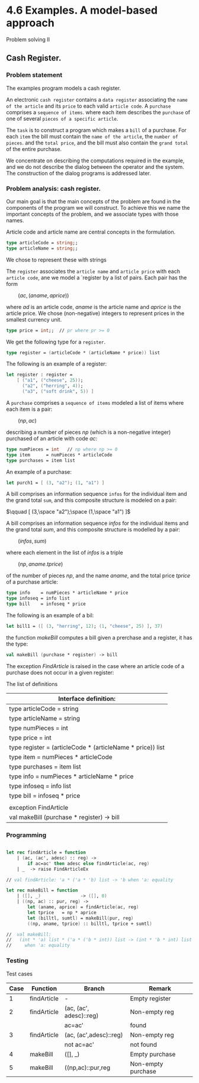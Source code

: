 ﻿# 4.6 Examples. A model-based approach

Problem solving II

## Cash Register.

### Problem statement

The examples program models a cash register.

An electronic `cash register` contains a `data register` associating the `name of the article` and its `price` to each valid `article code`.
A `purchase` comprises a `sequence of items`. where each item describes the `purchase` of one of several `pieces of a specific article`.

The `task` is to construct a program which makes a `bill` of a purchase. 
For each `item` the bill must contain the `name of the article`, the `number of pieces`. and the `total price`, and the bill must also contain the `grand total` of the entire purchase.

We concentrate on describing the computations required in the example, and we do not describe the dialog between the operator and the system.
The construction of the dialog programs is addressed later.

### Problem analysis: cash register.

Our main goal is that the main concepts of the problem are found in the components of the program we will construct.
To achieve this we name the important concepts of the problem, and we associate types with those names.

Article code and article name are central concepts in the formulation. 

```fsharp
type articleCode = string;;
type articleName = string;;
```

We chose to represent these with strings

The `register` associates the `article name` and `article price` with each `article code`, ane we model a `register by a list of pairs.
Each pair has the form

$\qquad (ac, (aname, aprice))$

where $ad$ is an article code, $aname$ is the article name and $aprice$ is the article price.  We chose (non-negative) integers to represent prices in the smallest currency unit.

```fsharp
type price = int;;  // pr where pr >= 0
```

We get the following type for a `register`.

```fsharp
type register = (articleCode * (articleName * price)) list
```

The following is an example of a register:

```fsharp
let register : register =
    [ ("a1", ("cheese", 25));
      ("a2", ("herring", 4));
      ("a3", ("soft drink", 5)) ]
```

A `purchase` comprises a `sequence of items` modeled a list of items  where each item is a pair:

$\qquad (np,ac)$

describing a number of pieces $np$ (which is a non-negative integer) purchased of an article with code $ac$:

```fsharp
type numPieces = int   // np where np >= 0
type item      = numPieces * articleCode
type purchases = item list
```

An example of a purchase:

```fsharp
let purch1 = [ (3, "a2"); (1, "a1") ]
```

A bill comprises an information sequence `infos` for the individual item and the grand total `sum`, and this composite structure is modeled on a pair:

$\qquad [ (3,\space "a2");\space (1,\space "a1") ]$

A bill comprises an information sequence $infos$ for the individual items and the grand total $sum$, and this composite structure is modelled by a pair:

$\qquad (infos, sum)$

where each element in the list of $infos$ is a triple

$\qquad (np, aname. tprice)$

of the number of pieces $np$, and the name $aname$, and the total price $tprice$ of a purchase article:

```fsharp
type info    = numPieces * articleName * price
type infoseq = info list
type bill    = infoseq * price
```

The following is an example of a bil:

```fsharp
let bill1 = ([ (3, "herring", 12); (1, "cheese", 25) ], 37)
```

the function $makeBill$ computes a bill given a prerchase and a register, it has the type:

```fsharp
val makeBill (purchase * register) -> bill
```

The exception $FindArticle$ is raised in the case where an article code of a purchase does not occur in a given register:


The list of definitions

| Interface definition:                                         |
|---------------------------------------------------------------|
| type articleCode = string                                     |
| type articleName = string                                     |
| type numPieces   = int                                        |
| type price       = int                                        |
| type register    = (articleCode * (articleName * price)) list |
| type item        = numPieces * articleCode                    |
| type purchases   = item list                                  |
| type info        = numPieces * articleName * price            |
| type infoseq     = info list                                  |
| type bill        = infoseq * price                            |
|                                                               |
| exception FindArticle                                         |
| val makeBill (purchase * register) -> bill                    |

### Programming

```fsharp

let rec findArticle = function
    | (ac, (ac', adesc) :: reg) ->
        if ac=ac' then adesc else findArticle(ac, reg)
    | _  -> raise FindArticleEx

// val findArticle: 'a * ('a * 'b) list -> 'b when 'a: equality
```

```fsharp
let rec makeBill = function
    | ([], _)               -> ([], 0)
    | ((np, ac) :: pur, reg) ->
        let (aname, aprice) = findArticle(ac, reg)
        let tprice   = np * aprice
        let (billtl, sumtl) = makeBill(pur, reg)
        ((np, aname, tprice) :: billtl, tprice + sumtl)

//  val makeBill:
//   (int * 'a) list * ('a * ('b * int)) list -> (int * 'b * int) list * int
//     when 'a: equality
```

### Testing

 Test cases                                

| Case | Function    | Branch                  | Remark             |
|------|-------------|-------------------------|--------------------|
| 1    | findArticle | -                       | Empty register     |
| 2    | findArticle | (ac, (ac', adesc)::reg) | Non-empty reg      |
|      |             | ac=ac'                  | found              |
| 3    | findArticle | (ac, (ac',adesc)::reg)  | Non-empty reg      |
|      |             | not ac=ac'              | not found          |
| 4    | makeBill    | ([], _)                 | Empty purchase     |
| 5    | makeBill    | ((np,ac)::pur,reg       | Non-empty purchase |







